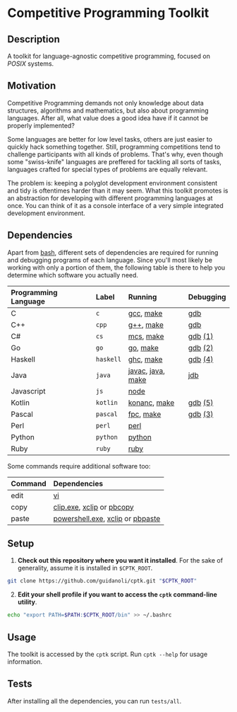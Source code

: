 # Competitive Programming Toolkit

## Description

A toolkit for language-agnostic competitive programming, focused on _POSIX_ systems.

## Motivation

Competitive Programming demands not only knowledge about data structures, algorithms and mathematics, but also about programming languages.
After all, what value does a good idea have if it cannot be properly implemented?

Some languages are better for low level tasks, others are just easier to quickly hack something together.
Still, programming competitions tend to challenge participants with all kinds of problems.
That's why, even though some "swiss-knife" languages are preffered for tackling all sorts of tasks, languages crafted for special types of problems are equally relevant.

The problem is: keeping a polyglot development environment consistent and tidy is oftentimes harder than it may seem.
What this toolkit promotes is an abstraction for developing with different programming languages at once. You can think of it as a console interface of a very simple integrated development environment.

## Dependencies

Apart from [bash], different sets of dependencies are required for running and debugging programs of each language.
Since you'll most likely be working with only a portion of them, the following table is there to help you determine which software you actually need.

| Programming Language | Label | Running | Debugging |
| :- | :- | :- | :- |
| C | `c` | [gcc], [make] | [gdb] |
| C++ | `cpp` | [g++], [make] | [gdb] |
| C# | `cs` | [mcs], [make] | [gdb] [(1)] |
| Go | `go` | [go], [make] | [gdb] [(2)] |
| Haskell | `haskell` | [ghc], [make] | [gdb] [(4)] |
| Java | `java` | [javac], [java], [make] | [jdb] |
| Javascript | `js` | [node] | |
| Kotlin | `kotlin` | [konanc], [make] | [gdb] [(5)] |
| Pascal | `pascal` | [fpc], [make] | [gdb] [(3)] |
| Perl | `perl` | [perl] | |
| Python | `python` | [python] | |
| Ruby | `ruby` | [ruby] | |

Some commands require additional software too:

| Command | Dependencies |
| :- | :- |
| edit | [vi] |
| copy | [clip.exe], [xclip] or [pbcopy] |
| paste | [powershell.exe], [xclip] or [pbpaste] |

## Setup

1. **Check out this repository where you want it installed**. For the sake of generality, assume it is installed in `$CPTK_ROOT`.

```sh
git clone https://github.com/guidanoli/cptk.git "$CPTK_ROOT"
```

2. **Edit your shell profile if you want to access the `cptk` command-line utility**.

```sh
echo "export PATH=$PATH:$CPTK_ROOT/bin" >> ~/.bashrc
```

## Usage

The toolkit is accessed by the `cptk` script.
Run `cptk --help` for usage information.

## Tests

After installing all the dependencies, you can run `tests/all`.

[(1)]: https://www.mono-project.com/docs/debug+profile/debug/#debugging-with-gdb
[(2)]: https://golang.org/doc/gdb
[(3)]: https://www.freepascal.org/docs-html/user/userse54.html#x165-17200010.2
[(4)]: https://downloads.haskell.org/~ghc/latest/docs/html/users_guide/debug-info.html
[(5)]: https://kotlinlang.org/docs/reference/native/debugging.html
[bash]: https://www.gnu.org/software/bash/
[clip.exe]: https://docs.microsoft.com/en-us/windows-server/administration/windows-commands/clip 
[fpc]: https://www.freepascal.org/
[g++]: https://gcc.gnu.org/
[gcc]: https://gcc.gnu.org/
[gdb]: https://www.gnu.org/software/gdb/
[ghc]: https://www.haskell.org/ghc/
[go]: https://golang.org/
[java]: https://docs.oracle.com/javase/7/docs/technotes/tools/windows/java.html
[javac]: https://docs.oracle.com/javase/7/docs/technotes/tools/windows/javac.html
[jdb]: https://docs.oracle.com/javase/7/docs/technotes/tools/windows/jdb.htm
[konanc]: https://github.com/JetBrains/kotlin-native
[make]: https://www.gnu.org/software/make/
[mcs]: https://www.mono-project.com/
[node]: https://nodejs.org/en/
[pbcopy]: http://mirror.informatimago.com/next/developer.apple.com/documentation/Darwin/Reference/ManPages/man1/pbcopy.1.html
[pbpaste]: http://mirror.informatimago.com/next/developer.apple.com/documentation/Darwin/Reference/ManPages/man1/pbpaste.1.html
[perl]: https://www.perl.org/
[powershell.exe]: https://docs.microsoft.com/en-us/windows-server/administration/windows-commands/powershell
[python]: https://www.python.org/
[ruby]: https://www.ruby-lang.org/en/
[vi]: http://ex-vi.sourceforge.net/
[xclip]: https://github.com/astrand/xclip
